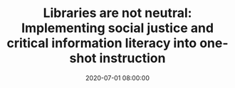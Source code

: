 ---
layout: poster
title: "Libraries are not neutral: Implementing social justice and critical information literacy into one-shot instruction"
description: "The United States is finally listening to the Black Lives Matter Movement. After the tragic murders of George Floyd, Breonna Taylor, and far too many others at the hands of police, white Americans are recognizing the systemic racism inherent in our culture and systems. However, it’s not enough to merely acknowledge systemic racism, we need to work to dismantle racist power narratives. How can we as librarians, an overwhelming white profession, begin to do this necessary work in the classroom?<br/><br/>This poster will serve two main functions. First, it will discuss how social justice relates to the ACRL Framework for Information Literacy, notably in the frames Authority is Constructed and Contextual, Information has Value, and Scholarship as Conversation. It will also detail the arguments of librarians who have criticized the frames for not taking a strong enough stance on social justice issues.<br/><br/>Next, this poster will explore various ways social justice can be integrated into one-shot library instruction through critical information literacy. The ideas presented will be applicable to social justice as it pertains to race, gender, or sexual orientation. Attendees will have concrete ideas for how they can implement social justice work into their one-shots after viewing the poster."
date: 2020-07-01 08:00:00
speaker-data: [37]
presenters:
  - {
      name: Stefanie Hilles,
      institution: Miami University,
      bio: Stefanie Hilles is the Arts and Humanities Librarian at Wertz Art and Architecture Library at Miami University, where she liaisons to the art, architecture, and theater departments, manages their collections, and instructs information literacy sessions. Stefanie holds a M.A. in Art History from Case Western Reserve University and a M.L.I.S from Kent State University. She is also the Chapter Liaison Officer on the Art Librarians Society of North America’s (ARLIS/NA) Executive Board, where she’s responsible for representing and coordinating with regional ARLIS/NA chapters.
    }
session-contents:
#  - type: video
#    url: //www.youtube.com/embed/{video-id}
#    title: Intro Video
#  - type: image
#    url: /img/posters/filename.png
#    title: Image Title
#    alt: Alt text
#    text-description: "<ol><li>Thing One</li><li>Thing Two</li></ol>"
supplemental-docs:
#  - type: word
#    url: /handouts/handout.docx
#    title: My great worksheet
#  - type: pdf
#    url: /handouts/my-handout.pdf
#    title: Sample Handout
#  - type: website
#    url: https://example.com/nifty-widget
#    title: Website name
isStaticPost: false
published: true
---